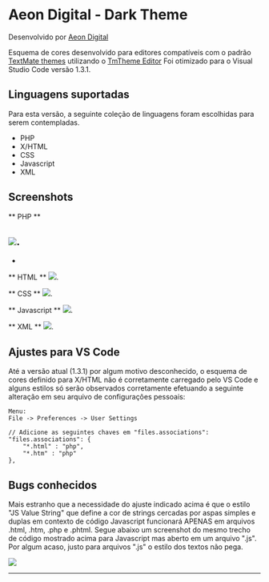 # Aeon Digital - Dark Theme
Desenvolvido por [Aeon Digital](http://aeondigital.com.br)




Esquema de cores desenvolvido para editores compatíveis com o padrão [TextMate themes](https://macromates.com) utilizando o [TmTheme Editor](http://tmtheme-editor.herokuapp.com)
Foi otimizado para o Visual Studio Code versão 1.3.1.


## Linguagens suportadas
Para esta versão, a seguinte coleção de linguagens foram escolhidas para serem contempladas.

- PHP
- X/HTML
- CSS
- Javascript
- XML


## Screenshots

** PHP **

![](screenshot_php.png).
-


-
** HTML **
![](screenshot_html.png).

** CSS **
![](screenshot_css.png).

** Javascript **
![](screenshot_js.png).

** XML **
![](screenshot_xml.png).



## Ajustes para VS Code
Até a versão atual (1.3.1) por algum motivo desconhecido, o esquema de cores definido para X/HTML não é corretamente carregado pelo VS Code e alguns estilos só serão observados corretamente efetuando a seguinte alteração em seu arquivo de configurações pessoais:

    Menu:
    File -> Preferences -> User Settings

    // Adicione as seguintes chaves em "files.associations":
    "files.associations": {
        "*.html" : "php",
        "*.htm" : "php"
    },



## Bugs conhecidos
Mais estranho que a necessidade do ajuste indicado acima é que o estilo "JS Value String" que define a cor de strings cercadas por aspas simples e duplas em contexto de código Javascript funcionará APENAS em arquivos .html, .htm, .php e .phtml.
Segue abaixo um screenshot do mesmo trecho de código mostrado acima para Javascript mas aberto em um arquivo ".js". Por algum acaso, justo para arquivos ".js" o estilo dos textos não pega.

![](screenshot_bug_01.png)





________________________________________________________________________________